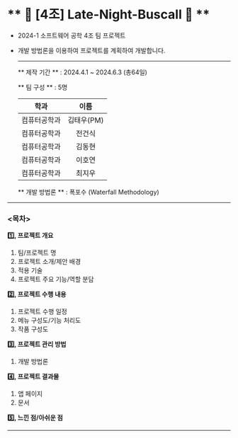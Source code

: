 # ** 🔵 \[4조\]  Late-Night-Buscall 🔵 **

- 2024-1 소프트웨어 공학 4조 팀 프로젝트
- 개발 방법론을 이용하여 프로젝트를 계획하여 개발합니다.

  ---

  ** 제작 기간 ** : 2024.4.1 ~ 2024.6.3 (총64일)

  ** 팀 구성 ** : 5명
  
  학과|이름
  :---:|:---:
  컴퓨터공학과|김태우(PM)
  컴퓨터공학과|전건식
  컴퓨터공학과|김동현
  컴퓨터공학과|이호연
  컴퓨터공학과|최지우
 
  ** 개발 방법론 ** : 폭포수 (Waterfall Methodology)

---

### **<목차>**

**1️⃣, 프로젝트 개요**

1.  팀/프로젝트 명
2.  프로젝트 소개/제안 배경
3.  적용 기술
4.  프로젝트 주요 기능/역할 분담

**2️⃣, 프로젝트 수행 내용**

1.  프로젝트 수행 일정
2.  메뉴 구성도/기능 처리도
3.  작품 구성도

**3️⃣, 프로젝트 관리 방법**

1.  개발 방법론

**4️⃣, 프로젝트 결과물**

1.  앱 페이지
2.  문서

**5️⃣, 느낀 점/아쉬운 점**

---
